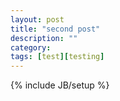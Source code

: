 ```yaml
---
layout: post
title: "second post"
description: ""
category: 
tags: [test][testing]
---
```

{% include JB/setup %}
